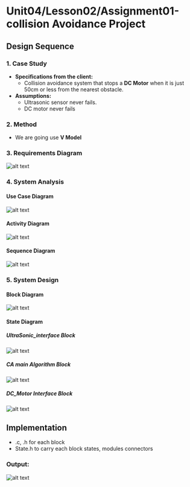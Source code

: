# Unit04/Lesson02/Assignment01-collision Avoidance Project
## Design Sequence
### 1. Case Study
- **Specifications from the client:**
    - Collision avoidance system that stops a **DC Motor** when it is just 50cm or less from the nearest obstacle.
- **Assumptions:**
    - Ultrasonic sensor never fails.
    - DC motor never fails
### 2. Method
- We are going use **V Model**
### 3. Requirements Diagram
![alt text](figures/CA_Requiements.png)
### 4. System Analysis
#### Use Case Diagram
![alt text](figures/CA_Use_Case.png)
#### Activity Diagram
![alt text](figures/CA_Activity.png)
#### Sequence Diagram
![alt text](figures/CA_Sequence.png)
### 5. System Design
#### Block Diagram
![alt text](figures/CA_Block.png)
#### State Diagram
##### UltraSonic_interface Block
![alt text](figures/CA_US.png)
##### CA main Algorithm Block
![alt text](figures/CA_Main_Algo.png)
##### DC_Motor Interface Block
![alt text](figures/CA_DC_Mottor.png)
## Implementation
- .c, .h for each block
- State.h to carry each block states, modules connectors 
### Output:
![alt text](figures/CA_code_output.png)
